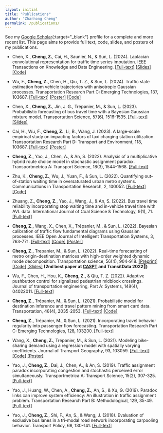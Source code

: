 ```yaml
---
layout: initial
title: "Publications"
author: "Zhanhong Cheng"
permalink: /publications/
---
```


See my [Google Scholar](https://scholar.google.com/citations?user=YhrxIBAAAAAJ&hl=en){:target="_blank"} profile for a complete and more recent list. This page aims to provide full text, code, slides, and posters of my publications.
- Chen, X., **Cheng, Z.**, Cai, H., Saunier, N., & Sun, L. (2024). Laplacian convolutional representation for traffic time series imputation. IEEE Transactions on Knowledge and Data Engineering. [[Full-text]](https://arxiv.org/abs/2212.01529) [[Slides]](https://xinychen.github.io/slides/LCR24.pdf) [[Code]](https://github.com/xinychen/tsim)

- Wu, F., **Cheng, Z.**, Chen, H., Qiu, T. Z., & Sun, L. (2024). Traffic state estimation from vehicle trajectories with anisotropic Gaussian processes. Transportation Research Part C: Emerging Technologies, 137, 103687. [[Full-text]](https://www.sciencedirect.com/science/article/pii/S0968090X24001670) [[Poster]](/assets/files/TRBAM-24_TSE_Poster.pdf) [[Code]](https://github.com/Lucky-Fan/GP_TSE)

- Chen, X., **Cheng, Z.**, Jin, J. G., Trépanier, M., & Sun, L. (2023). Probabilistic forecasting of bus travel time with a Bayesian Gaussian mixture model. Transportation Science, 57(6), 1516-1535. [[Full-text]](https://arxiv.org/abs/2206.06915) [[Slides]](assets\files\BayesianGMM_caspt.pdf)

- Cai, H., Wu, F., **Cheng, Z.**, Li, B., Wang, J. (2023). A large-scale empirical study on impacting factors of taxi charging station utilization. Transportation Research Part D: Transport and Environment, 118, 103687.
  [[Full-text]](https://www.researchgate.net/publication/369230453_A_Large-scale_Empirical_Study_on_Impacting_Factors_of_Taxi_Charging_Station_Utilization) [[Poster]](/assets/files/TRBAM-23-03249_Haiming%20CAI_Poster.pdf)

- **Cheng, Z.**, Yao, J., Chen, A., & An, S. (2022). Analysis of a multiplicative hybrid route choice model in stochastic assignment paradox. Transportmetrica A: Transport Science, 18(3), 1544-1568. [[Full-text]](https://www.researchgate.net/publication/353104528_Analysis_of_a_Multiplicative_Hybrid_Route_Choice_Model_in_Stochastic_Assignment_Paradox)

- Zhu, K., **Cheng, Z.**, Wu, J., Yuan, F., & Sun, L. (2022). Quantifying out-of-station waiting time in oversaturated urban metro systems. Communications in Transportation Research, 2, 100052.
  [[Full-text]](https://doi.org/10.1016/j.commtr.2022.100052) [[Code]](https://github.com/chengzhanhong/out-of-station-waiting)

- Zhuang, Z., **Cheng, Z.**, Yao, J., Wang, J., & An, S. (2022). Bus travel time reliability incorporating stop waiting time and in-vehicle travel time with AVL data. International Journal of Coal Science & Technology, 9(1), 71.
  [[Full-text]](https://doi.org/10.1007/s40789-022-00544-7)

- **Cheng, Z.**, Wang, X., Chen, X., Trépanier, M., & Sun, L. (2022). Bayesian calibration of traffic flow fundamental diagrams using Gaussian processes. IEEE Open Journal of Intelligent Transportation Systems, 3, 763-771.
  [[Full-text]](https://doi.org/10.1109/OJITS.2022.3220926) [[Code]](https://github.com/chengzhanhong/gaussian_process_calibration) [[Poster]](/assets/files/TRB_poster_GP_FD.pdf)

- **Cheng, Z.**, Trepanier, M., & Sun, L. (2022). Real-time forecasting of metro origin-destination matrices with high-order weighted dynamic mode decomposition. Transportation science, 56(4), 904-918.
  [[Preprint]](https://arxiv.org/abs/2101.00466) [[Code]](https://github.com/mcgill-smart-transport/high-order-weighted-DMD) [[Slides]](https://easychair.org/smart-slide/slide/hws4n#) **(2nd best paper at [CASPT](http://www.caspt.org/) and TransitData 2022🏅)**

- Wu, F., Chen, H., Hou, K., **Cheng, Z.**, & Qiu, T. Z. (2022). Adaptive pushbutton control for signalized pedestrian midblock crossings. Journal of transportation engineering, Part A: Systems, 148(4), 04022011. [[Full-text]](https://www.researchgate.net/publication/358353429_Adaptive_Pushbutton_Control_for_Signalized_Pedestrian_Midblock_Crossings)

- **Cheng, Z.**, Trépanier, M., & Sun, L. (2021). Probabilistic model for destination inference and travel pattern mining from smart card data. Transportation, 48(4), 2035-2053. [[Full-text]](https://www.researchgate.net/publication/342077959_Probabilistic_model_for_destination_inference_and_travel_pattern_mining_from_smart_card_data) [[Code]](https://github.com/mcgill-smart-transport/destination_inference)

- **Cheng, Z.**, Trépanier, M., & Sun, L. (2021). Incorporating travel behavior regularity into passenger flow forecasting. Transportation Research Part C: Emerging Technologies, 128, 103200.
  [[Full-text]](https://arxiv.org/abs/2004.00992v2)

- Wang, X., **Cheng, Z.**, Trépanier, M., & Sun, L. (2021). Modeling bike-sharing demand using a regression model with spatially varying coefficients. Journal of Transport Geography, 93, 103059.
  [[Full-text]](https://www.researchgate.net/publication/351153645_Modeling_bike-sharing_demand_using_a_regression_model_with_spatially_varying_coefficients) [[Code]](https://github.com/mcgill-smart-transport/bikesharing_demand_landuse) [[Poster]](assets\files\TRB_poster__2021_bixi.pdf)

- Yao, J., **Cheng, Z.**, Dai, J., Chen, A., & An, S. (2019). Traffic assignment paradox incorporating congestion and stochastic perceived error simultaneously. Transportmetrica A: Transport Science, 15(2), 307-325. [[Full-text]](/assets/files/TRAFFIC%20ASSIGNMENT%20PARADOX%20INCORPORATING%20CONGESTION%20AND%20STOCHASTIC%20PERCEIVED%20ERROR%20SIMULTANEOUSLY.pdf)

- Yao, J., Huang, W., Chen, A., **Cheng, Z.**, An, S., & Xu, G. (2019). Paradox links can improve system efficiency: An illustration in traffic assignment problem. Transportation Research Part B: Methodological, 129, 35-49. [[Full-text]](https://www.researchgate.net/publication/335749821_Paradox_links_can_improve_system_efficiency_An_illustration_in_traffic_assignment_problem)

- Yao, J., **Cheng, Z.**, Shi, F., An, S., & Wang, J. (2018). Evaluation of exclusive bus lanes in a tri-modal road network incorporating carpooling behavior. Transport Policy, 68, 130-141. [[Full-text]](/assets/files/Evaluation%20of%20Exclusive%20Bus%20Lanes%20in%20a%20Tri-modal%20Road%20Network%20Incorporating%20Carpooling%20Behavior.pdf)
